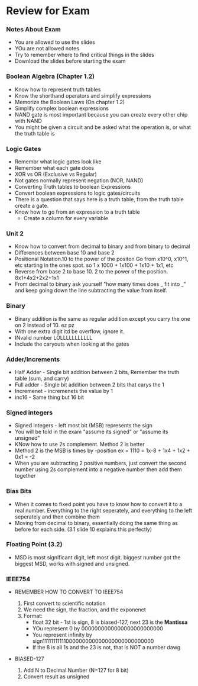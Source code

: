 # Review for Exam
### Notes About Exam
* You are allowed to use the slides
* YOu are not allowed notes
* Try to remember where to find critical things in the slides
* Download the slides before starting the exam

### Boolean Algebra (Chapter 1.2)

* Know how to represent truth tables
* Know the shorthand operators and simplify expressions
* Memorize the Boolean Laws (On chapter 1.2)
* Simplify complex boolean expressions
* NAND gate is most important because you can create every other chip with NAND
* You might be given a circuit and be asked what the operation is, or what the truth table is


### Logic Gates

* Remembr what logic gates look like
* Remember what each gate does
* XOR vs OR (Exclusive vs Regular)
* Not gates normally represent negation (NOR, NAND)
* Converting Truth tables to boolean Expressions
* Convert boolean expressions to logic gates/circuits
* There is a question that says here is a truth table, from the truth table create a gate.
* Know how to go from an expression to a truth table
	* Create a column for every variable

### Unit 2
* Know how to convert from decimal to binary and from binary to decimal
* Differences between base 10 and base 2
* Positional Notation.10 to the power of the positon  Go from x10^0, x10^1, etc starting in the ones spot. so 1 x 1000 + 1x100 + 1x10 + 1x1, etc
* Reverse from base 2 to base 10. 2 to the power of the position. 8x1+4x2+2x2+1x1
* From decimal to binary ask yourself "how many times does _ fit into _" and keep going down the line subtracting the value from itself.

### Binary
* Binary addition is the same as regular addition except you carry the one on 2 instead of 10. ez pz
* With one extra digit itd be overflow, ignore it.
* INvalid number LOLLLLLLLLLLL
* Include the caryouts when looking at the gates

### Adder/Increments
* Half Adder - Single bit addition between 2 bits, Remember the truth table (sum, and carry)
* Full adder - Single bit addition between 2 bits that carys the 1 
* Incremenet - incremenets the value by 1
* inc16 - Same thing but 16 bit
### Signed integers
* Signed integers - left most bit (MSB) represents the sign
* You will be told in the exam "assume its signed" or "assume its unsigned"
* KNow how to use 2s complement. Method 2 is better
* Method 2 is the MSB is times by -position ex = 1110 = 1x-8 + 1x4 + 1x2 + 0x1 = -2
* When you are subtracting 2 positive numbers, just convert the second number using 2s complement into a negative number then add them together

### Bias Bits
* When it comes to fixed point you have to know how to convert it to a real number. Everything to the right seperately, and everything to the left seperately and then combine them
* Moving from decimal to binary, essentially doing the same thing as before for each side. (3.1 slide 10 explains this perfectly)

### Floating Point (3.2)
* MSD is most significant digit, left most digit. biggest number got the biggest MSD, works with signed and unsigned.

### IEEE754
* REMEMBER HOW TO CONVERT TO IEEE754
	1. First convert to scientific notation
	2. We need the sign, the fraction, and the exponenet 
	3. Format:
		* float 32 bit -  1st is sign, 8 is biased-127, next 23 is the **Mantissa** 
		* YOu represent 0 by 0000000000000000000000000
		* You represent infinity by sign11111111111000000000000000000000000000
		* If the 8 is all 1s and the 23 is not, that is NOT a number dawg
		
* BIASED-127
	1. Add N to Decimal Number (N=127 for 8 bit)
	2. Convert result as unsigned
